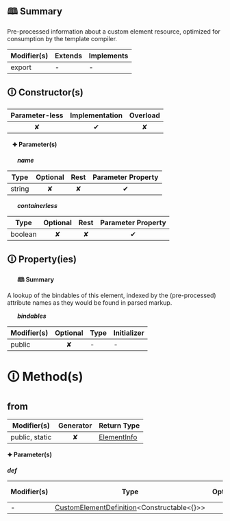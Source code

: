 ## &#128366; Summary

Pre-processed information about a custom element resource, optimized
for consumption by the template compiler.

| Modifier(s)                            | Extends                      | Implements                                    |
|----------------------------------------|------------------------------|-----------------------------------------------|
| export | - | - |

## &#128712; Constructor(s)

| Parameter-less                         | Implementation                          | Overload                          |
|:--------------------------------------:|:---------------------------------------:|:---------------------------------:|
| ✘ | ✔ | ✘ |

&nbsp;&nbsp; **&#128966; Parameter(s)**

&nbsp;&nbsp;&nbsp;&nbsp;&nbsp; _**name**_

| Type                        | Optional                           | Rest                          | Parameter Property                          |
|-----------------------------|:----------------------------------:|:-----------------------------:|:-------------------------------------------:|
| string | ✘  | ✘ | ✔ |

&nbsp;&nbsp;&nbsp;&nbsp;&nbsp; _**containerless**_

| Type                        | Optional                           | Rest                          | Parameter Property                          |
|-----------------------------|:----------------------------------:|:-----------------------------:|:-------------------------------------------:|
| boolean | ✘  | ✘ | ✔ |

## &#128712; Property(ies)

&nbsp;&nbsp;&nbsp;&nbsp;&nbsp; **&#128366; Summary**

A lookup of the bindables of this element, indexed by the (pre-processed)
attribute names as they would be found in parsed markup.

&nbsp;&nbsp;&nbsp;&nbsp;&nbsp; _**bindables**_

| Modifier(s)                               | Optional                           | Type                        | Initializer                       |
|-------------------------------------------|:----------------------------------:|-----------------------------|-----------------------------------|
| public | ✘ | - | - |

# &#128712; Method(s)

## from

| Modifier(s)                              | Generator                          | Return Type                       |
|------------------------------------------|:----------------------------------:|-----------------------------------|
| public, static | ✘ | [ElementInfo](https://hamedfathi.gitbook.io/aurelia-2-doc-api/jit/class/resource-model/elementinfo) |

**&#128966; Parameter(s)**

_**def**_

| Modifier(s)                              | Type                        | Optional                           | Rest                          | Parameter Property                          | Initializer                       |
|------------------------------------------|-----------------------------|:----------------------------------:|:-----------------------------:|:-------------------------------------------:|-----------------------------------|
| - | [CustomElementDefinition](https://hamedfathi.gitbook.io/aurelia-2-doc-api/runtime/resources/class/custom-element/customelementdefinition)&lt;Constructable&lt;{}&gt;&gt; | ✘  | ✘ | ✘ | - |